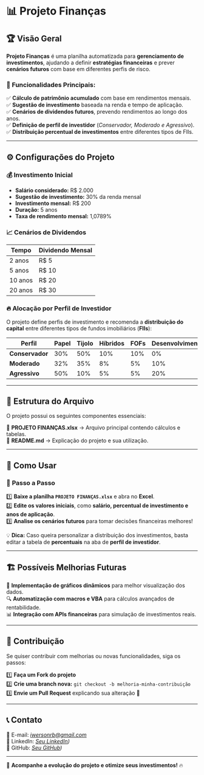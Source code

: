# 📊 Projeto Finanças

## 🏆 Visão Geral  
**Projeto Finanças** é uma planilha automatizada para **gerenciamento de investimentos**, ajudando a definir **estratégias financeiras** e prever **cenários futuros** com base em diferentes perfis de risco.  

### 📌 Funcionalidades Principais:
✅ **Cálculo de patrimônio acumulado** com base em rendimentos mensais.  
✅ **Sugestão de investimento** baseada na renda e tempo de aplicação.  
✅ **Cenários de dividendos futuros**, prevendo rendimentos ao longo dos anos.  
✅ **Definição de perfil de investidor** (_Conservador, Moderado e Agressivo_).  
✅ **Distribuição percentual de investimentos** entre diferentes tipos de FIIs.  

---

## ⚙️ Configurações do Projeto

### 💰 **Investimento Inicial**
- **Salário considerado:** R$ 2.000  
- **Sugestão de investimento:** 30% da renda mensal  
- **Investimento mensal:** R$ 200  
- **Duração:** 5 anos  
- **Taxa de rendimento mensal:** 1,0789%  

### 📈 **Cenários de Dividendos**
| Tempo | Dividendo Mensal |
|-------|------------------|
| 2 anos | R$ 5 |
| 5 anos | R$ 10 |
| 10 anos | R$ 20 |
| 20 anos | R$ 30 |

### 🔥 **Alocação por Perfil de Investidor**
O projeto define perfis de investimento e recomenda a **distribuição do capital** entre diferentes tipos de fundos imobiliários (**FIIs**):

| Perfil | Papel | Tijolo | Híbridos | FOFs | Desenvolvimento | Hotelarias |
|--------|------|------|------|------|--------------|-----------|
| **Conservador** | 30% | 50% | 10% | 10% | 0% | 0% |
| **Moderado** | 32% | 35% | 8% | 5% | 10% | 10% |
| **Agressivo** | 50% | 10% | 5% | 5% | 20% | 10% |

---

## 📂 Estrutura do Arquivo  
O projeto possui os seguintes componentes essenciais:

📁 **PROJETO FINANÇAS.xlsx** → Arquivo principal contendo cálculos e tabelas.  
📁 **README.md** → Explicação do projeto e sua utilização.  

---

## 🚀 Como Usar
### 🔧 **Passo a Passo**
1️⃣ **Baixe a planilha `PROJETO FINANÇAS.xlsx`** e abra no **Excel**.  
2️⃣ **Edite os valores iniciais**, como **salário, percentual de investimento e anos de aplicação**.  
3️⃣ **Analise os cenários futuros** para tomar decisões financeiras melhores!  

💡 **Dica:** Caso queira personalizar a distribuição dos investimentos, basta editar a tabela de **percentuais** na aba de **perfil de investidor**.

---

## 🏗️ Possíveis Melhorias Futuras
🚀 **Implementação de gráficos dinâmicos** para melhor visualização dos dados.  
🔍 **Automatização com macros e VBA** para cálculos avançados de rentabilidade.  
📊 **Integração com APIs financeiras** para simulação de investimentos reais.  

---

## 📢 Contribuição  
Se quiser contribuir com melhorias ou novas funcionalidades, siga os passos:

1️⃣ **Faça um Fork do projeto**  
2️⃣ **Crie uma branch nova:** `git checkout -b melhoria-minha-contribuição`  
3️⃣ **Envie um Pull Request** explicando sua alteração 🚀  

---

## 📞 Contato  
📧 E-mail: _[iwersonrb@gmail.com](mailto:iwersonrb@gmail.com)_  
🔗 LinkedIn: _[Seu LinkedIn](https://www.linkedin.com/in/iwersonrb/))_  
💼 GitHub: _[Seu GitHub](https://github.com/Iwersonrb))_  

---

🚀 **Acompanhe a evolução do projeto e otimize seus investimentos!** 🔥  

